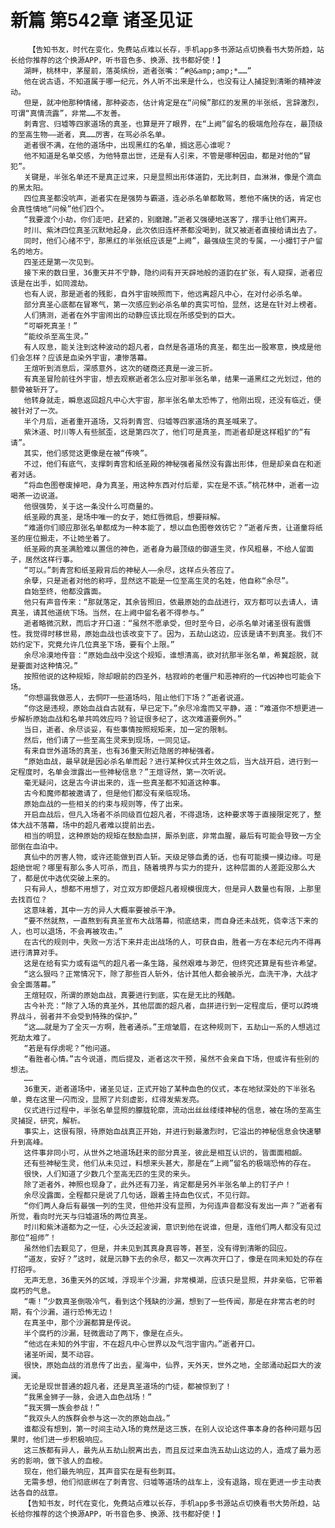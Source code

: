 # 新篇 第542章 诸圣见证
        【告知书友，时代在变化，免费站点难以长存，手机app多书源站点切换看书大势所趋，站长给你推荐的这个换源APP，听书音色多、换源、找书都好使！】
       湖畔，桃林中，茅屋前，落英缤纷，逝者张嘴：“#@&amp;amp;*……”
       他在说古语，不知道属于哪一纪元，外人听不出来是什么，也没有让人捕捉到清晰的精神波动。
       但是，就冲他那种情绪，那种姿态，估计肯定是在“问候”那红的发黑的半张纸，言辞激烈，可谓“真情流露”，非常……不友善。
       刺青宫、归墟等四家道场的真圣，也算是开了眼界，在“上阙”留名的极端危险存在，最顶级的至高生物——逝者，真……厉害，在骂必杀名单。
       逝者很不满，在他的道场中，出现黑红的名单，搁这恶心谁呢？
       他不知道是名单交感，为他特意出世，还是有人引来，不管是哪种因由，都是对他的“冒犯”。
       关键是，半张名单还不是真正过来，只是显照出形体道韵，无比刺目，血淋淋，像是个滴血的黑太阳。
       四位真圣都没吭声，逝者实在是强势与霸道，连必杀名单都敢骂，惹他不痛快的话，肯定也会真性情地“问候”他们四个。
       “我要渡个小劫，你们走吧，赶紧的，别磨蹭。”逝者又强硬地送客了，摆手让他们离开。
       时川、紫沐四位真圣沉默地起身，此次依旧连杯茶都没喝到，就又被逝者直接给请出去了。
       同时，他们心绪不宁，那黑红的半张纸应该是“上阙”，最强级生灵的专属，一小撮钉子户留名的地方。
       四圣还是第一次见到。
       接下来的数日里，36重天并不宁静，隐约间有开天辟地般的道韵在扩张，有人窥探，逝者应该是在出手，如同渡劫。
       也有人说，那是逝者的残影，自外宇宙映照而下，他远离超凡中心，在对付必杀名单。
       部分真圣心底都在冒寒气，第一次感应到必杀名单的真实可怕，显然，这是在针对上榜者。
       人们猜测，逝者在外宇宙闹出的动静应该比现在所感受到的巨大。
       “可噼死真圣！”
       “能绞杀至高生灵。”
       有人叹息，能关注到这种波动的超凡者，自然是各道场的真圣，都生出一股寒意，换成是他们会怎样？应该是血染外宇宙，凄惨落幕。
       王煊听到消息后，深感意外，这次的磋商还真是一波三折。
       有真圣冒险前往外宇宙，想去观察逝者怎么应对那半张名单，结果一道黑红之光划过，他的额骨被斩开了。
       他转身就走，瞬息返回超凡中心大宇宙，那半张名单太恐怖了，他刚出现，还没有临近，便被针对了一次。
       半个月后，逝者重开道场，又将刺青宫、归墟等四家道场的真圣喊来了。
       紫沐道、时川等人有些腻歪，这是第四次了，他们可是真圣，而逝者却是这样粗犷的“有请”。
       其实，他们感觉这更像是在被“传唤”。
       不过，他们有底气，支撑刺青宫和纸圣殿的神秘强者虽然没有露出形体，但是却亲自在和逝者对话。
       “将血色图卷废掉吧，身为真圣，用这种东西对付后辈，实在是不该。”桃花林中，逝者一边喝茶一边说道。
       他很强势，关于这一条没什么可商量的。
       纸圣殿的真圣，是场中唯一的女子，她红唇微启，想要辩解。
       “难道你们顺应那张名单都成为一种本能了，想以血色图卷效彷它？”逝者斥责，让道童将纸圣的座位搬走，不让她坐着了。
       纸圣殿的真圣满脸难以置信的神色，逝者身为最顶级的御道生灵，作风粗暴，不给人留面子，居然这样行事。
       “可以。”刺青宫和纸圣殿背后的神秘人——余尽，这样点头答应了。
       余孽，只是逝者对他的称呼，显然这不能是一位至高生灵的名姓，他自称“余尽”。
       自始至终，他都没露面。
       他只有声音传来：“那就落定，其余皆照旧，依最原始的血战进行，双方都可以去请人，请真圣，请其他道统下场。当然，在上阙中留名者不得参与。”
       逝者略微沉默，而后才开口道：“虽然不愿承受，但时至今日，必杀名单对诸圣很有震慑性。我觉得时移世易，原始血战也该改变下了。因为，五劫山这边，应该是请不到真圣。我们不妨约定下，究竟允许几位真圣下场，要有个上限。”
       余尽冷漠地传音：“原始血战中没这个规矩，谁想清高，欲对抗那半张名单，希冀超脱，就是要面对这种情况。”
       按照他说的这种规矩，除却眼前的四圣外，枯寂岭的老僵尸和恶神府的一代凶神也可能会下场。
       “你想逼我做恶人，去恫吓一些道场吗，阻止他们下场？”逝者说道。
       “你这是违规，原始血战自古就有，早已定下。”余尽冷澹而又平静，道：“难道你不想更进一步解析原始血战和名单共鸣效应吗？验证很多纪了，这次难道要例外。”
       当日，逝者、余尽谈妥，有些事情按照规矩来，加一定的限制。
       然后，他们请了一些至高生灵来到现场，一同见证。
       有来自世外道场的真圣，也有36重天附近隐居的神秘强者。
       “原始血战，最早就是因必杀名单而起？进行某种仪式并生效之后，当大战开启，进行到一定程度时，名单会泄露出一些神秘信息？”王煊讶然，第一次听说。
       毫无疑问，这是古今讲出来的，连一些真圣都不知道这种事。
       古今和魔师都被邀请了，但是他们都没有亲临现场。
       原始血战的一些相关的约束与规则等，传了出来。
       开启血战后，但凡入场者不杀同级百位超凡者，不得退场，这种要求等于直接限定死了，整体大战不落幕，场中的超凡者难以提前出去。
       相当的明显，这种原始的规矩在鼓励血拼，厮杀到底，非常血腥，最后有可能会导致一方全部倒在血泊中。
       真仙中的厉害人物，或许还能做到百人斩。天级足够血勇的话，也有可能摸一摸边缘。可是超绝世呢？哪里有那么多人可杀，而且，随着境界与实力的提升，这种层面的人差距没那么大了，都是优中选优突破上来的。
       只有异人，想都不用想了，对立双方即便超凡者规模很庞大，但是异人数量也有限，上那里去找百位？
       这意味着，其中一方的异人大概率要被杀干净。
       “要不然就熬，一直熬到有真圣宣布大战落幕，彻底结束，而自身还未战死，侥幸活下来的人，也可以退场，不会再被攻击。”
       在古代的规则中，失败一方活下来并走出战场的人，可获自由，胜者一方在本纪元内不得再进行清算对手。
       这是在给有实力或有运气的超凡者一条生路，虽然艰难与渺茫，但终究还算是有些许希望。
       “这么狠吗？正常情况下，除了那些百人斩外，估计其他人都会被杀光，血洗干净，大战才会全面落幕。”
       王煊轻叹，所谓的原始血战，真要进行到底，实在是无比的残酷。
       古今补充：“除了入场的真圣外，其他层面的超凡者，血拼进行到一定程度后，便可以跨境界战斗，弱者并不会受到特殊的保护。”
       “这……就是为了全灭一方啊，胜者通杀。”王煊皱眉，在这种规则下，五劫山一系的人想逃过死劫太难了。
       “若是有俘虏呢？”他问道。
       “看胜者心情。”古今说道，而后提及，逝者这次干预，虽然不会亲自下场，但或许有些别的想法。
       ……
       36重天，逝者道场中，诸圣见证，正式开始了某种血色的仪式，本在地狱深处的下半张名单，竟在这里一闪而没，显照了片刻虚影，红得发紫发亮。
       仪式进行过程中，半张名单显照的朦胧轮廓，流动出丝丝缕缕神秘的信息，被在场的至高生灵捕捉，研究，解析。
       事实上，这很有限，待原始血战真正开始，并进行到最激烈时，它溢出的神秘信息会快速攀升到高峰。
       这件事非同小可，从世外之地道场赶来的部分真圣，彼此是相互认识的，皆面面相觑。
       还有些神秘生灵，他们从未见过，料想来头甚大，那是在“上阙”留名的极端恐怖的存在。
       很快，人们知道了少数几个至高无匹的生灵的来头。
       除了逝者外，神照也现身了，此外还有刀圣，肯定都是另外半张名单上的钉子户！
       余尽没露面，全程都只是说了几句话，跟着主持血色仪式，不见行踪。
       “你们两人身后有最强一列的生灵，但他并没有显照，为何连声音都没有发出一声？”逝者有所觉，看向时光天与归墟道场的两位真圣。
       时川和紫沐道都为之一怔，心头泛起波澜，意识到他在说谁，但是，连他们两人都没有见过那位“祖师”！
       虽然他们去觐见了，但是，并未见到其真身真容等，甚至，没有得到清晰的回应。
       “道友，安好？”这时，就是沉静下去的余尽，都又一次再次开口了，像是在同未知处的存在打招呼。
       无声无息，36重天外的区域，浮现半个沙漏，非常模湖，应该只是显照，并非亲临，它带着腐朽的气息。
       “嘶！”少数真圣倒吸冷气，看到这个残缺的沙漏，想到了一些传闻，那是在非常古老的时期，有个沙漏，道行恐怖无边！
       在真圣中，那个沙漏都算是传说。
       半个腐朽的沙漏，轻微震动了两下，像是在点头。
       “他远在未知的外宇宙，不在超凡中心世界以及气泡宇宙内。”逝者开口。
       诸圣听闻，莫不动容。
       很快，原始血战的消息传了出去，星海中，仙界，天外天，世外之地，全部涌动起巨大的波澜。
       无论是现世普通的超凡者，还是真圣道场的门徒，都被惊到了！
       “我黑金狮子一脉，会进入血色战场！”
       “我天猬一族会参战！”
       “我双头人的族群会参与这一次的原始血战。”
       谁都没有想到，第一时间主动入场的竟然是这三族，在别人议论这件事本身的各种问题与因果时，他们进一步积极响应。
       这三族都有异人，最先从五劫山脱离出去，而且反过来血洗五劫山这边的人，造成了最为恶劣的影响，做下骇人的血桉。
       现在，他们最先响应，其声音实在是有些刺耳。
       无需多想，他们彻底绑在了刺青宫、归墟等道场的战车上，没有退路，现在更进一步主动表达各自的战意。
       【告知书友，时代在变化，免费站点难以长存，手机app多书源站点切换看书大势所趋，站长给你推荐的这个换源APP，听书音色多、换源、找书都好使！】